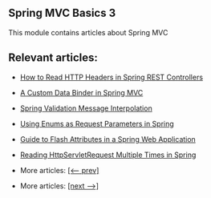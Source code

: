 ## Spring MVC Basics 3

This module contains articles about Spring MVC

## Relevant articles:

- [How to Read HTTP Headers in Spring REST Controllers](docs/SpringMVC_RestHttpHeaders.md)
- [A Custom Data Binder in Spring MVC](docs/SpringMVC_Custom_DataBinder.md)
- [Spring Validation Message Interpolation](docs/SpringMVC_ValidationMessage_Interpolation.md)
- [Using Enums as Request Parameters in Spring](docs/SpringMVC_Enum_RequestParam.md)
- [Guide to Flash Attributes in a Spring Web Application](docs/SpringMVC_Flash_Attributes.md)
- [Reading HttpServletRequest Multiple Times in Spring](docs/SpringMVC_HttpServletRequest_MultipleTimes.md)

- More articles: [[<-- prev]](../spring-mvc-basics-2/README.md)
- More articles: [[next -->]](../spring-mvc-basics-4/README.md)